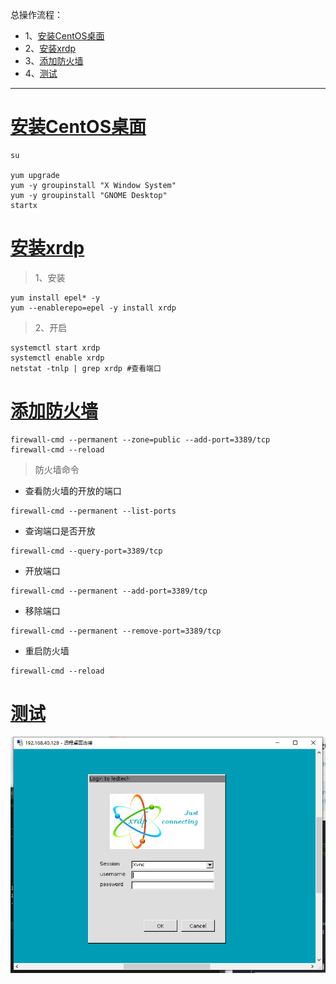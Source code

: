 总操作流程：
- 1、[安装CentOS桌面](#Linux-01)
- 2、[安装xrdp](#Linux-02)
- 3、[添加防火墙](#Linux-03)
- 4、[测试](#Linux-04)

***

# <a name="Linux-01" href="#" >安装CentOS桌面</a>

```shell
su

yum upgrade
yum -y groupinstall "X Window System" 
yum -y groupinstall "GNOME Desktop"
startx
```
# <a name="Linux-02" href="#" >安装xrdp</a>

> 1、安装

```shell
yum install epel* -y
yum --enablerepo=epel -y install xrdp
```
> 2、开启
```
systemctl start xrdp
systemctl enable xrdp
netstat -tnlp | grep xrdp #查看端口
```

# <a name="Linux-03" href="#" >添加防火墙</a>

```shell
firewall-cmd --permanent --zone=public --add-port=3389/tcp
firewall-cmd --reload
```

>防火墙命令

- 查看防火墙的开放的端口

```
firewall-cmd --permanent --list-ports
```

- 查询端口是否开放

```
firewall-cmd --query-port=3389/tcp
```

- 开放端口

```
firewall-cmd --permanent --add-port=3389/tcp
```

- 移除端口

```
firewall-cmd --permanent --remove-port=3389/tcp
```

- 重启防火墙

```
firewall-cmd --reload
```

# <a name="Linux-04" href="#" >测试</a>


![](image/2-1.png)

